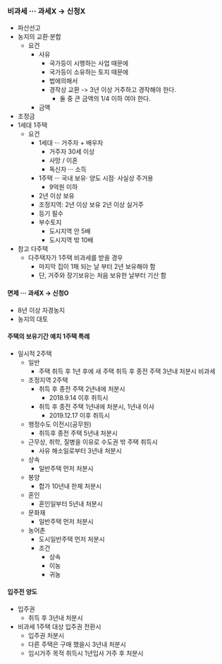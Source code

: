 ### 비과세 ··· 과세X -> 신청X
- 파산선고
- 농지의 교환·분합
    - 요건
        - 사유
            - 국가등이 시행하는 사업 때문에
            - 국가등이 소유하는 토지 때문에
            - 법에의해서
            - 경작상 교환 -> 3년 이상 거주하고 경작해야 한다.
                - 둘 중 큰 금액의 1/4 이하 여야 한다.
        - 금액
- 조정금
- 1세대 1주택
    - 요건
        - 1세대 ··· 거주자 + 배우자
            - 거주자 30세 이상
            - 사망 / 이혼
            - 독신자 ··· 소득
        - 1주택 ··· 국내 보유· 양도 시점· 사실상 주거용
            - 9억원 이하
        - 2년 이상 보유
        - 조정지역: 2년 이상 보유 2년 이상 실거주
        - 등기 필수
        - 부수토지
            - 도시지역 안 5배
            - 도시지역 밖 10배
- 참고 다주택
    - 다주택자가 1주택 비과세를 받을 경우
        - 마지막 집이 1채 되는 날 부터 2년 보유해야 함
        - 단, 거주와 장기보유는 처음 보유한 날부터 기산 함
#### 면제 ··· 과세X -> 신청O
- 8년 이상 자경농지
- 농지의 대토
#### 주택의 보유기간 예치 1주택 특례
- 일시적 2주택
    - 일반 
        - 주택 취득 후 1년 후에 새 주택 취득 후 종전 주택 3년내 처분시 비과세
    - 조정지역 2주택
        - 취득 후 종전 주택 2년내에 처분시
            - 2018.9.14 이후 취득시
        - 취득 후 종전 주택 1년내에 처분시, 1년내 이사
            - 2019.12.17 이후 취득시
    - 행정수도 이전시(공무원)
        - 취득후 종전 주택 5년내 처분시
    - 근무상, 취학, 질병을 이유로 수도권 밖 주택 취득시
        - 사유 해소일로부터 3년내 처분시
    - 상속
        - 일반주택 먼저 처분시
    - 봉양
        - 합가 10년내 한체 처분시
    - 혼인
        - 혼인일부터 5년내 처분시
    - 문화재
        - 일반주택 먼저 처분시
    - 농어촌
        - 도시일반주택 먼저 처분시
        - 조건
            - 상속
            - 이농
            - 귀농
#### 입주전 양도
- 입주권
    - 취득 후 3년내 처분시
- 비과세 1주택 대상 입주권 전환시
    - 입주권 처분시 
    - 다른 주택은 구매 했을시 3년내 처분시
    - 임시거주 목적 취득시 1년입사 거주 후 처분시